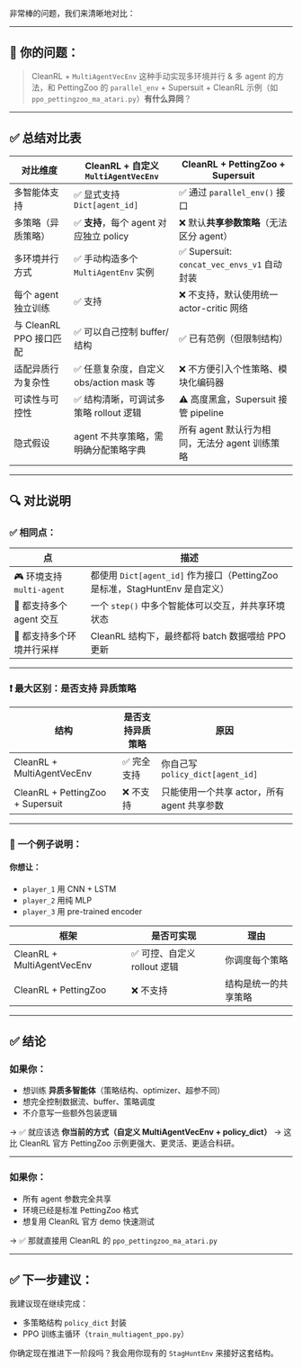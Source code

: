 非常棒的问题，我们来清晰地对比：

---

## 🧠 你的问题：

> CleanRL + `MultiAgentVecEnv` 这种手动实现多环境并行 & 多 agent 的方法，和 PettingZoo 的 `parallel_env` + Supersuit + CleanRL 示例（如 `ppo_pettingzoo_ma_atari.py`）**有什么异同**？

---

## ✅ 总结对比表

| 对比维度               | CleanRL + 自定义 `MultiAgentVecEnv` | CleanRL + PettingZoo + Supersuit       |
| ------------------ | -------------------------------- | -------------------------------------- |
| 多智能体支持             | ✅ 显式支持 `Dict[agent_id]`          | ✅ 通过 `parallel_env()` 接口               |
| 多策略（异质策略）          | ✅ **支持**，每个 agent 对应独立 policy    | ❌ 默认**共享参数策略**（无法区分 agent）             |
| 多环境并行方式            | ✅ 手动构造多个 `MultiAgentEnv` 实例      | ✅ Supersuit: `concat_vec_envs_v1` 自动封装 |
| 每个 agent 独立训练      | ✅ 支持                             | ❌ 不支持，默认使用统一 actor-critic 网络           |
| 与 CleanRL PPO 接口匹配 | ✅ 可以自己控制 buffer/结构               | ✅ 已有范例（但限制结构）                          |
| 适配异质行为复杂性          | ✅ 任意复杂度，自定义 obs/action mask 等    | ❌ 不方便引入个性策略、模块化编码器                     |
| 可读性与可控性            | ✅ 结构清晰，可调试多策略 rollout 逻辑         | ⚠️ 高度黑盒，Supersuit 接管 pipeline          |
| 隐式假设               | agent 不共享策略，需明确分配策略字典            | 所有 agent 默认行为相同，无法分 agent 训练策略         |

---

## 🔍 对比说明

### ✅ 相同点：

| 点                     | 描述                                                         |
| --------------------- | ---------------------------------------------------------- |
| 🎮 环境支持 `multi-agent` | 都使用 `Dict[agent_id]` 作为接口（PettingZoo 是标准，StagHuntEnv 是自定义） |
| 🧠 都支持多个 agent 交互     | 一个 `step()` 中多个智能体可以交互，并共享环境状态                             |
| 🔁 都支持多个环境并行采样        | CleanRL 结构下，最终都将 batch 数据喂给 PPO 更新                         |

---

### ❗ 最大区别：是否支持 **异质策略**

| 结构                               | 是否支持异质策略 | 原因                           |
| -------------------------------- | -------- | ---------------------------- |
| CleanRL + MultiAgentVecEnv       | ✅ 完全支持   | 你自己写 `policy_dict[agent_id]` |
| CleanRL + PettingZoo + Supersuit | ❌ 不支持    | 只能使用一个共享 actor，所有 agent 共享参数 |

---

### 🧠 一个例子说明：

#### 你想让：

* `player_1` 用 CNN + LSTM
* `player_2` 用纯 MLP
* `player_3` 用 pre-trained encoder

| 框架                         | 是否可实现               | 理由         |
| -------------------------- | ------------------- | ---------- |
| CleanRL + MultiAgentVecEnv | ✅ 可控、自定义 rollout 逻辑 | 你调度每个策略    |
| CleanRL + PettingZoo       | ❌ 不支持               | 结构是统一的共享策略 |

---

## ✅ 结论

### 如果你：

* 想训练 **异质多智能体**（策略结构、optimizer、超参不同）
* 想完全控制数据流、buffer、策略调度
* 不介意写一些额外包装逻辑

→ ✅ 就应该选 **你当前的方式（自定义 MultiAgentVecEnv + policy\_dict）**
→ 这比 CleanRL 官方 PettingZoo 示例更强大、更灵活、更适合科研。

---

### 如果你：

* 所有 agent 参数完全共享
* 环境已经是标准 PettingZoo 格式
* 想复用 CleanRL 官方 demo 快速测试

→ ✅ 那就直接用 CleanRL 的 `ppo_pettingzoo_ma_atari.py`

---

## ✅ 下一步建议：

我建议现在继续完成：

* 多策略结构 `policy_dict` 封装
* PPO 训练主循环（`train_multiagent_ppo.py`）

你确定现在推进下一阶段吗？我会用你现有的 `StagHuntEnv` 来接好这套结构。
